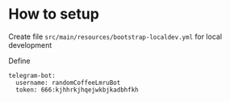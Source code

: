 # How to setup
Create file `src/main/resources/bootstrap-localdev.yml` for local development

Define
```
telegram-bot:
  username: randomCoffeeLmruBot
  token: 666:kjhhrkjhqejwkbjkadbhfkh
```
